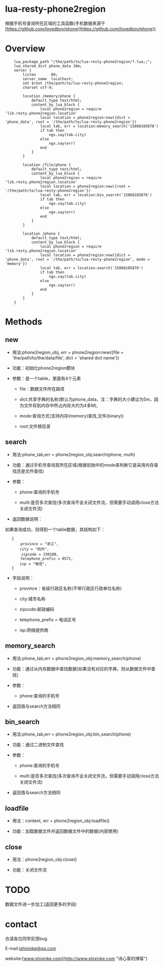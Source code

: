 # lua-resty-phone2region

根据手机号查询所在区域的工具函数(手机数据来源于[https://github.com/lovedboy/phone](https://github.com/lovedboy/phone))

# Overview

        lua_package_path "/the/path/to/lua-resty-phone2region/?.lua;;";
        lua_shared_dict phone_data 10m;
        server {
            listen       80;
            server_name  localhost;
            set $root /the/path/to/lua-resty-phone2region;
            charset utf-8;
        
            location /memory/phone {
                default_type text/html;
                content_by_lua_block {
                    local phone2region = require 'lib.resty.phone2region.location'
                    local location = phone2region:new({dict = 'phone_data', root = '/the/path/to/lua-resty-phone2region'})
                    local tab, err = location:memory_search('15868185878')
                    if tab then
                        ngx.say(tab.city)
                    else
                        ngx.say(err)
                    end
                }
            }
        
            location /file/phone {
                default_type text/html;
                content_by_lua_block {
                    local phone2region = require 'lib.resty.phone2region.location'
                    local location = phone2region:new({root = '/the/path/to/lua-resty-phone2region'})
                    local tab, err = location:bin_search('15868185878')
                    if tab then
                        ngx.say(tab.city)
                    else
                        ngx.say(err)
                    end
                }
            }
        
            location /phone {
                default_type text/html;
                content_by_lua_block {
                    local phone2region = require 'lib.resty.phone2region.location'
                    local location = phone2region:new({dict = 'phone_data', root = '/the/path/to/lua-resty-phone2region', mode = 'memory'})
                    local tab, err = location:search('15868185878')
                    if tab then
                        ngx.say(tab.city)
                    else
                        ngx.say(err)
                    end
                }
            }
        }


# Methods

## new

* 用法:phone2region_obj, err = phone2region:new({file = 'the/path/to/the/data/file', dict = 'shared dict name'})

* 功能：初始化phone2region模块

* 参数：是一个table，里面有4个元素
     
   + file：数据文件所在路径

   + dict:共享字典的名称(默认为phone_data，注：字典的大小建议为5m，因为文件存到内存中所占内存大约为4多M),
   
   + mode:查询方式(支持内存(memory)查找,文件(binary))
   
   + root:文件根目录

## search

* 用法:phone_tab,err = phone2region_obj:search(phone, multi)

* 功能：通过手机号查询其所在区域(根据初始中的mode来判断它是采用内存查找还是文件查找)

* 参数：
     
   + phone:查询的手机号

   + multi:是否多次查找(多次查询不会关闭文件流，但需要手动调用close方法关闭文件流)
   
* 返回数据说明：
   
如果查询成功，则得到一个table数据，其结构如下：
   
       {
           province = "浙江",
       	　 city = "杭州",
       	　　zipcode = 330100,
       	   telephone_prefix = 0571,
       	　 isp = "电信",
       }
   
* 字段说明：
   
  
 
   + province：省级行政区名称(不带行政区行政单位名称)
   
   + city:城市名称
   
   + zipcode:邮政编码
   
   + telephone_prefix = 电话区号
   
   + isp:网络提供商
   

## memory_search

* 用法:phone_tab,err = phone2region_obj:memory_search(phone)

* 功能：通过从内存数据中查找数据(如果没有对应的字典，则从数据文件中查找)

* 参数：

   + phone:查询的手机号


* 返回值与search方法相同

## bin_search

* 用法:phone_tab,err = phone2region_obj:bin_search(phone)

* 功能：通过二进制文件查找

* 参数：

   + phone:查询的手机号

   + multi:是否多次查找(多次查询不会关闭文件流，但需要手动调用close方法关闭文件流)

* 返回值与search方法相同


## loadfile

* 用法：content, err = phone2region_obj:loadfile()

* 功能：加载数据文件并返回数据文件中的数据(内部使用)

## close

* 用法：phone2region_obj:close()

* 功能：关闭文件流



# TODO

数据文件进一步加工(返回更多的字段)

# contact

也请各位同学反馈bug

E-mail:ishixinke@qq.com

website:[www.shixinke.com](http://www.shixinke.com "诗心客的博客")
